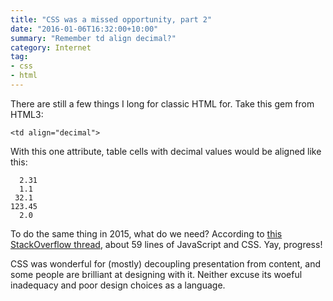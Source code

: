 ```yaml
---
title: "CSS was a missed opportunity, part 2"
date: "2016-01-06T16:32:00+10:00"
summary: "Remember td align decimal?"
category: Internet
tag:
- css
- html
---
```

There are still a few things I long for classic HTML for. Take this gem from HTML3:

    <td align="decimal">

With this one attribute, table cells with decimal values would be aligned like this:

      2.31
      1.1
     32.1
    123.45
      2.0

To do the same thing in 2015, what do we need? According to [this StackOverflow thread][so], about 59 lines of JavaScript and CSS. Yay, progress!

CSS was wonderful for (mostly) decoupling presentation from content, and some people are brilliant at designing with it. Neither excuse its woeful inadequacy and poor design choices as a language.

[so]: https://stackoverflow.com/questions/1363239/aligning-decimal-points-in-html "Aligning decimal points in HTML"

